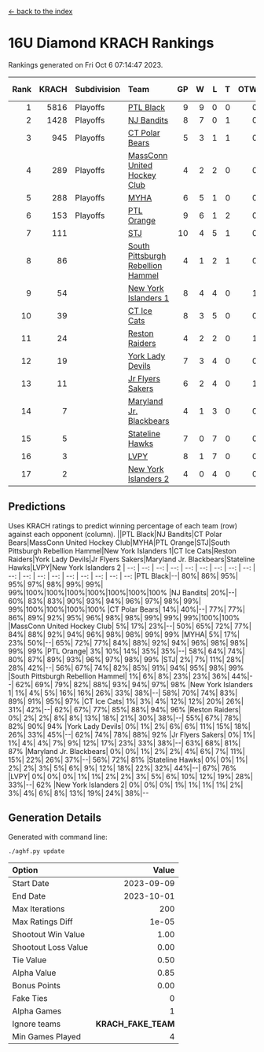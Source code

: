 [<- back to the index](readme.md)
# 16U Diamond KRACH Rankings
Rankings generated on Fri Oct  6 07:14:47 2023.

Rank|KRACH|Subdivision|Team|GP|W|L|T|OTW|OTL|SoS|Exp Wins|Win Diff
---:|---:|:---|:---|---:|---:|---:|---:|---:|---:|---:|---:|---:
1|5816|Playoffs|[PTL Black](https://gamesheetstats.com/seasons/3663/teams/140833/schedule)|9|9|0|0|0|0|96|9.8|-0.0
2|1428|Playoffs|[NJ Bandits](https://gamesheetstats.com/seasons/3663/teams/140836/schedule)|8|7|0|1|0|0|150|8.4|0.0
3|945|Playoffs|[CT Polar Bears](https://gamesheetstats.com/seasons/3663/teams/140834/schedule)|5|3|1|1|0|0|507|4.4|0.0
4|289|Playoffs|[MassConn United Hockey Club](https://gamesheetstats.com/seasons/3663/teams/140835/schedule)|4|2|2|0|0|0|2342|2.8|-0.0
5|288|Playoffs|[MYHA](https://gamesheetstats.com/seasons/3663/teams/140838/schedule)|6|5|1|0|0|0|219|5.9|0.0
6|153|Playoffs|[PTL Orange](https://gamesheetstats.com/seasons/3663/teams/140842/schedule)|9|6|1|2|0|0|51|7.9|0.0
7|111||[STJ](https://gamesheetstats.com/seasons/3663/teams/140841/schedule)|10|4|5|1|0|1|1201|5.4|0.0
8|86||[South Pittsburgh Rebellion Hammel](https://gamesheetstats.com/seasons/3663/teams/140839/schedule)|4|1|2|1|0|0|1385|2.4|0.0
9|54||[New York Islanders 1](https://gamesheetstats.com/seasons/3663/teams/140847/schedule)|8|4|4|0|1|0|230|4.9|0.0
10|39||[CT Ice Cats](https://gamesheetstats.com/seasons/3663/teams/140846/schedule)|8|3|5|0|0|0|890|3.9|0.0
11|24||[Reston Raiders](https://gamesheetstats.com/seasons/3663/teams/140850/schedule)|4|2|2|0|1|0|43|2.9|0.0
12|19||[York Lady Devils](https://gamesheetstats.com/seasons/3663/teams/140845/schedule)|7|3|4|0|0|1|804|3.9|0.0
13|11||[Jr Flyers Sakers](https://gamesheetstats.com/seasons/3663/teams/140843/schedule)|6|2|4|0|1|0|238|2.9|0.0
14|7||[Maryland Jr. Blackbears](https://gamesheetstats.com/seasons/3663/teams/140848/schedule)|4|1|3|0|0|1|1184|1.9|0.0
15|5||[Stateline Hawks](https://gamesheetstats.com/seasons/3663/teams/140840/schedule)|7|0|7|0|0|0|1158|0.9|0.0
16|3||[LVPY](https://gamesheetstats.com/seasons/3663/teams/140844/schedule)|8|1|7|0|0|0|178|1.9|0.0
17|2||[New York Islanders 2](https://gamesheetstats.com/seasons/3663/teams/140851/schedule)|4|0|4|0|0|0|70|0.9|0.0

## Predictions
Uses KRACH ratings to predict winning percentage of each team (row) against each opponent (column).
||PTL Black|NJ Bandits|CT Polar Bears|MassConn United Hockey Club|MYHA|PTL Orange|STJ|South Pittsburgh Rebellion Hammel|New York Islanders 1|CT Ice Cats|Reston Raiders|York Lady Devils|Jr Flyers Sakers|Maryland Jr. Blackbears|Stateline Hawks|LVPY|New York Islanders 2
| --: | --: | --: | --: | --: | --: | --: | --: | --: | --: | --: | --: | --: | --: | --: | --: | --: | --: 
|PTL Black|--| 80%| 86%| 95%| 95%| 97%| 98%| 99%| 99%| 99%|100%|100%|100%|100%|100%|100%|100%
|NJ Bandits| 20%|--| 60%| 83%| 83%| 90%| 93%| 94%| 96%| 97%| 98%| 99%| 99%|100%|100%|100%|100%
|CT Polar Bears| 14%| 40%|--| 77%| 77%| 86%| 89%| 92%| 95%| 96%| 98%| 98%| 99%| 99%| 99%|100%|100%
|MassConn United Hockey Club|  5%| 17%| 23%|--| 50%| 65%| 72%| 77%| 84%| 88%| 92%| 94%| 96%| 98%| 98%| 99%| 99%
|MYHA|  5%| 17%| 23%| 50%|--| 65%| 72%| 77%| 84%| 88%| 92%| 94%| 96%| 98%| 98%| 99%| 99%
|PTL Orange|  3%| 10%| 14%| 35%| 35%|--| 58%| 64%| 74%| 80%| 87%| 89%| 93%| 96%| 97%| 98%| 99%
|STJ|  2%|  7%| 11%| 28%| 28%| 42%|--| 56%| 67%| 74%| 82%| 85%| 91%| 94%| 95%| 98%| 99%
|South Pittsburgh Rebellion Hammel|  1%|  6%|  8%| 23%| 23%| 36%| 44%|--| 62%| 69%| 79%| 82%| 88%| 93%| 94%| 97%| 98%
|New York Islanders 1|  1%|  4%|  5%| 16%| 16%| 26%| 33%| 38%|--| 58%| 70%| 74%| 83%| 89%| 91%| 95%| 97%
|CT Ice Cats|  1%|  3%|  4%| 12%| 12%| 20%| 26%| 31%| 42%|--| 62%| 67%| 77%| 85%| 88%| 94%| 96%
|Reston Raiders|  0%|  2%|  2%|  8%|  8%| 13%| 18%| 21%| 30%| 38%|--| 55%| 67%| 78%| 82%| 90%| 94%
|York Lady Devils|  0%|  1%|  2%|  6%|  6%| 11%| 15%| 18%| 26%| 33%| 45%|--| 62%| 74%| 78%| 88%| 92%
|Jr Flyers Sakers|  0%|  1%|  1%|  4%|  4%|  7%|  9%| 12%| 17%| 23%| 33%| 38%|--| 63%| 68%| 81%| 87%
|Maryland Jr. Blackbears|  0%|  0%|  1%|  2%|  2%|  4%|  6%|  7%| 11%| 15%| 22%| 26%| 37%|--| 56%| 72%| 81%
|Stateline Hawks|  0%|  0%|  1%|  2%|  2%|  3%|  5%|  6%|  9%| 12%| 18%| 22%| 32%| 44%|--| 67%| 76%
|LVPY|  0%|  0%|  0%|  1%|  1%|  2%|  2%|  3%|  5%|  6%| 10%| 12%| 19%| 28%| 33%|--| 62%
|New York Islanders 2|  0%|  0%|  0%|  1%|  1%|  1%|  1%|  2%|  3%|  4%|  6%|  8%| 13%| 19%| 24%| 38%|--

## Generation Details

Generated with command line:
```
./aghf.py update
```

| Option | Value |
| :----- | ----: |
| Start Date | 2023-09-09 |
| End Date | 2023-10-01 |
| Max Iterations | 200 |
| Max Ratings Diff | 1e-05 |
| Shootout Win Value | 1.00 |
| Shootout Loss Value | 0.00 |
| Tie Value | 0.50 |
| Alpha Value | 0.85 |
| Bonus Points | 0.00 |
| Fake Ties | 0 |
| Alpha Games | 1 |
| Ignore teams | __KRACH_FAKE_TEAM__ |
| Min Games Played | 4 |

